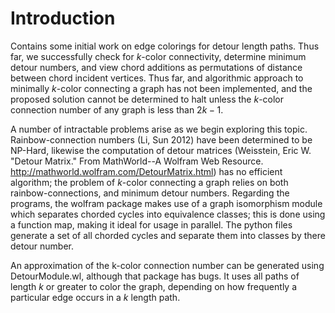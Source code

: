 # Introduction
Contains some initial work on edge colorings for detour length paths. Thus far, we successfully check for $k$-color connectivity, determine minimum detour numbers, and view chord additions as permutations of distance between chord incident vertices. Thus far, and algorithmic approach to minimally $k$-color connecting a graph has not been implemented, and the proposed solution cannot be determined to halt unless the $k$-color connection number of any graph is less than $2k-1$.

A number of intractable problems arise as we begin exploring this topic. Rainbow-connection numbers (Li, Sun 2012) have been determined to be NP-Hard, likewise the computation of detour matrices (Weisstein, Eric W. "Detour Matrix." From MathWorld--A Wolfram Web Resource. http://mathworld.wolfram.com/DetourMatrix.html) has no efficient algorithm; the problem of $k$-color connecting a graph relies on both rainbow-connections, and minimum detour numbers. Regarding the programs, the wolfram package makes use of a graph isomorphism module which separates chorded cycles into equivalence classes; this is done using a function map, making it ideal for usage in parallel. The python files generate a set of all chorded cycles and separate them into classes by there detour number.

An approximation of the k-color connection number can be generated using DetourModule.wl, although that package has bugs. It uses all paths of length $k$ or greater to color the graph, depending on how frequently a particular edge occurs in a $k$ length path.
